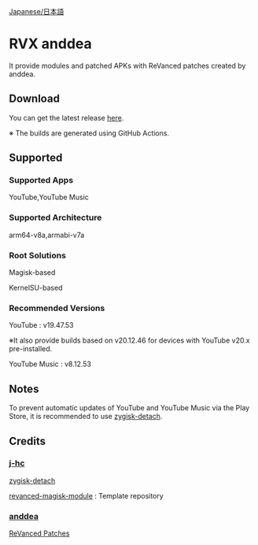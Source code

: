[Japanese/日本語](README_JP.md)

# RVX anddea

It provide modules and patched APKs with ReVanced patches created by anddea.

## Download
You can get the latest release [here](https://github.com/Sanka1610/RVX-anddea/releases/).

※ The builds are generated using GitHub Actions.

## Supported

### Supported Apps

YouTube,YouTube Music

### Supported Architecture

arm64-v8a,armabi-v7a

### Root Solutions

Magisk-based

KernelSU-based

### Recommended Versions

YouTube : v19.47.53

※It also provide builds based on v20.12.46 for devices with YouTube v20.x pre-installed.

YouTube Music : v8.12.53

## Notes

To prevent automatic updates of YouTube and YouTube Music via the Play Store, it is recommended to use [zygisk-detach](https://github.com/j-hc/zygisk-detach).

## Credits

### [**j-hc**](https://github.com/j-hc)

[zygisk-detach](https://github.com/j-hc/zygisk-detach)

[revanced-magisk-module](https://github.com/j-hc/revanced-magisk-module) : Template repository

### [**anddea**](https://github.com/anddea)

[ReVanced Patches](https://github.com/anddea/revanced-patches)
